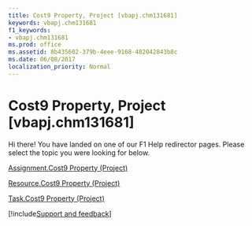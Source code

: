 ```yaml
---
title: Cost9 Property, Project [vbapj.chm131681]
keywords: vbapj.chm131681
f1_keywords:
- vbapj.chm131681
ms.prod: office
ms.assetid: 8b435602-379b-4eee-9168-482042843b8c
ms.date: 06/08/2017
localization_priority: Normal
---
```



# Cost9 Property, Project [vbapj.chm131681]

Hi there! You have landed on one of our F1 Help redirector pages. Please select the topic you were looking for below.

[Assignment.Cost9 Property (Project)](https://msdn.microsoft.com/library/f81c1aea-625a-ac7d-c837-7cde27d3f3bc%28Office.15%29.aspx)

[Resource.Cost9 Property (Project)](https://msdn.microsoft.com/library/6908ddc2-9e21-5baf-c382-b5be59c4c0b7%28Office.15%29.aspx)

[Task.Cost9 Property (Project)](https://msdn.microsoft.com/library/0648d1c3-ceb5-2557-0cda-c498eb459f85%28Office.15%29.aspx)

[!include[Support and feedback](~/includes/feedback-boilerplate.md)]